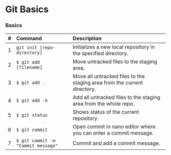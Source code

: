 # Git Basics

### Basics

| \# | Command | Description |
| :--- | :--- | :--- |
| 1 | `git init [repo-directory]` | Initializes a new local repository in the specified directory. |
| 2 | `$ git add [filename]` | Move untracked files to the staging area. |
| 3 | `$ git add .` | Move all untracked files to the staging area from the current directory. |
| 4 | `$ git add -A` | Add all untracked files to the staging area from the whole repo. |
| 5 | `$ git status` | Shows status of the current repository. |
| 6 | `$ git commit` | Open commit in nano editor where you can enter a commit message. |
| 7 | `$ git commit -m "Commit message"` | Commit and add a commit message. |



